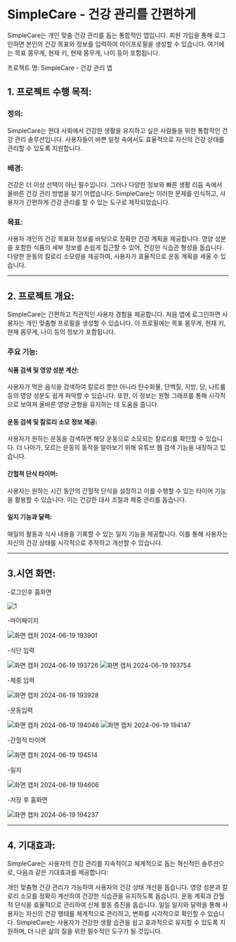 # SimpleCare - 건강 관리를 간편하게

SimpleCare는 개인 맞춤 건강 관리를 돕는 통합적인 앱입니다. 회원 가입을 통해 로그인하면 본인의 건강 목표와 정보를 입력하여 마이프로필을 생성할 수 있습니다. 여기에는 목표 몸무게, 현재 키, 현재 몸무게, 나이 등이 포함됩니다.


프로젝트 명: SimpleCare - 건강 관리 앱

## 1. 프로젝트 수행 목적:

### 정의:
SimpleCare는 현대 사회에서 건강한 생활을 유지하고 싶은 사람들을 위한 통합적인 건강 관리 솔루션입니다. 사용자들이 바쁜 일정 속에서도 효율적으로 자신의 건강 상태를 관리할 수 있도록 지원합니다.

### 배경:
건강은 더 이상 선택이 아닌 필수입니다. 그러나 다양한 정보와 빠른 생활 리듬 속에서 올바른 건강 관리 방법을 찾기 어렵습니다. SimpleCare는 이러한 문제를 인식하고, 사용자가 간편하게 건강 관리를 할 수 있는 도구로 제작되었습니다.

### 목표:
사용자 개인의 건강 목표와 정보를 바탕으로 정확한 건강 계획을 제공합니다.
영양 성분을 포함한 식품의 세부 정보를 손쉽게 접근할 수 있어, 건강한 식습관 형성을 돕습니다.
다양한 운동의 칼로리 소모량을 제공하여, 사용자가 효율적으로 운동 계획을 세울 수 있습니다.

-----------------------------------------------------

## 2. 프로젝트 개요:

SimpleCare는 간편하고 직관적인 사용자 경험을 제공합니다. 처음 앱에 로그인하면 사용자는 개인 맞춤형 프로필을 생성할 수 있습니다. 이 프로필에는 목표 몸무게, 현재 키, 현재 몸무게, 나이 등의 정보가 포함됩니다.

### 주요 기능:

#### 식품 검색 및 영양 성분 계산: 
사용자가 먹은 음식을 검색하여 칼로리 뿐만 아니라 탄수화물, 단백질, 지방, 당, 나트륨 등의 영양 성분도 쉽게 파악할 수 있습니다. 또한, 이 정보는 원형 그래프를 통해 시각적으로 보여져 올바른 영양 균형을 유지하는 데 도움을 줍니다.

#### 운동 검색 및 칼로리 소모 정보 제공: 
사용자가 원하는 운동을 검색하면 해당 운동으로 소모되는 칼로리를 확인할 수 있습니다. 더 나아가, 모르는 운동의 동작을 알아보기 위해 유튜브 웹 검색 기능을 내장하고 있습니다.

#### 간헐적 단식 타이머: 
사용자는 원하는 시간 동안의 간헐적 단식을 설정하고 이를 수행할 수 있는 타이머 기능을 활용할 수 있습니다. 이는 건강한 대사 조절과 체중 관리를 돕습니다.

#### 일지 기능과 달력: 
매일의 활동과 식사 내용을 기록할 수 있는 일지 기능을 제공합니다. 이를 통해 사용자는 자신의 건강 상태를 시각적으로 추적하고 개선할 수 있습니다.

-------------------------------------
## 3.시연 화면:

-로그인후 홈화면

![1](https://github.com/hs-2171215-choiseojung/simplecare/assets/115949608/ef9cee67-6b36-455b-aa21-5b270873f08f)


-마이페이지

![화면 캡처 2024-06-19 193901](https://github.com/hs-2171215-choiseojung/simplecare/assets/115949608/90904484-15cf-4a8a-b797-d5c00b8eff13)


-식단 입력

![화면 캡처 2024-06-19 193726](https://github.com/hs-2171215-choiseojung/simplecare/assets/115949608/41d065dc-2cfe-4c21-9a8f-b88f30cecc82)
![화면 캡처 2024-06-19 193754](https://github.com/hs-2171215-choiseojung/simplecare/assets/115949608/ffa59e24-337c-4573-abdb-6099c6cafa7b)


-체중 입력

![화면 캡처 2024-06-19 193928](https://github.com/hs-2171215-choiseojung/simplecare/assets/115949608/d4c01824-c4b9-43b9-a4b1-cc439a634329)


-운동입력

![화면 캡처 2024-06-19 194046](https://github.com/hs-2171215-choiseojung/simplecare/assets/115949608/150f913c-935d-4da3-97a3-f354292b8cb7)
![화면 캡처 2024-06-19 194147](https://github.com/hs-2171215-choiseojung/simplecare/assets/115949608/3bf69f7c-df38-4d09-a377-d821dc4fc91b)


-간헐적 타이머

![화면 캡처 2024-06-19 194514](https://github.com/hs-2171215-choiseojung/simplecare/assets/115949608/88a6a646-9030-46be-8375-a66f80f4a3be)


-일지

![화면 캡처 2024-06-19 194606](https://github.com/hs-2171215-choiseojung/simplecare/assets/115949608/63815b8d-b77c-4c5a-8520-7dc31e61bdd7)


-저장 후 홈화면

![화면 캡처 2024-06-19 194237](https://github.com/hs-2171215-choiseojung/simplecare/assets/115949608/0721eb94-b22d-4e5e-85cf-8196f4b0131b)


---------------------------------------------------------

## 4. 기대효과:

SimpleCare는 사용자의 건강 관리를 지속적이고 체계적으로 돕는 혁신적인 솔루션으로, 다음과 같은 기대효과를 제공합니다:

개인 맞춤형 건강 관리가 가능하여 사용자의 건강 상태 개선을 돕습니다.
영양 성분과 칼로리 소모를 정확히 계산하여 건강한 식습관을 유지하도록 돕습니다.
운동 계획과 간헐적 단식을 효율적으로 관리하여 신체 활동 증진을 돕습니다.
일일 일지와 달력을 통해 사용자는 자신의 건강 행태를 체계적으로 관리하고, 변화를 시각적으로 확인할 수 있습니다.
SimpleCare는 사용자가 건강한 생활 습관을 쉽고 효과적으로 유지할 수 있도록 지원하며, 더 나은 삶의 질을 위한 필수적인 도구가 될 것입니다.

